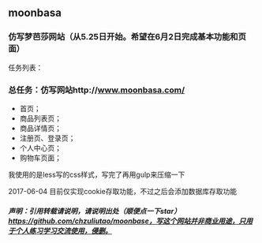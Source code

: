 ## moonbasa
### 仿写梦芭莎网站（从5.25日开始。希望在6月2日完成基本功能和页面）
任务列表：
### 总任务：仿写网站http://www.moonbasa.com/
- 首页；
- 商品列表页；
- 商品详情页；
- 注册页、登录页；
- 个人中心页；
- 购物车页面；


我使用的是less写的css样式，写完了再用gulp来压缩一下


2017-06-04
目前仅实现cookie存取功能，不过之后会添加数据库存取功能

##### 声明：引用转载请说明，请说明出处（顺便点一下star）https://github.com/chzuliutao/moonbase，写这个网站并非商业用途，只用于个人练习学习交流使用，侵删。


